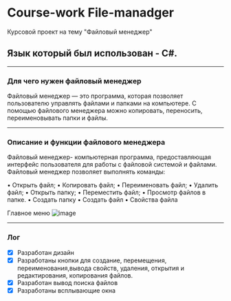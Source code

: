 # Course-work File-manadger
Курсовой проект на тему "Файловый менеджер"
## Язык который был использован - С#.
___
### Для чего нужен файловый менеджер
Файловый менеджер — это программа, которая позволяет пользователю управлять файлами и папками на компьютере. С помощью файлового менеджера можно копировать, переносить, переименовывать  папки и файлы.
___
### Описание и функции файлового менеджера
Файловый менеджер- компьютерная программа, предоставляющая интерфейс пользователя для работы с файловой системой и файлами.
Файловый менеджер позволяет выполнять команды:

•	Открыть файл;
•	Копировать файл;
•	Переименовать файл;
•	Удалить файл;
•	Открыть папку;
•	Переместить файл;
•	Просмотр файлов в папке.
•	Создать папку
•	Создать файл
•	Свойства файла

Главное меню
![image](https://user-images.githubusercontent.com/73346469/146668322-58c9d2bf-870a-4224-8bf8-c522bbf027a0.png)

___
### Лог

- [x] Разработан дизайн
- [x] Разработаны кнопки для создание, перемещения, переименования,вывода свойств, удаления, открытия и редактирования, копирования файлов.
- [x] Разработан вывод поиска файлов
- [x] Разработаны всплывающие окна
